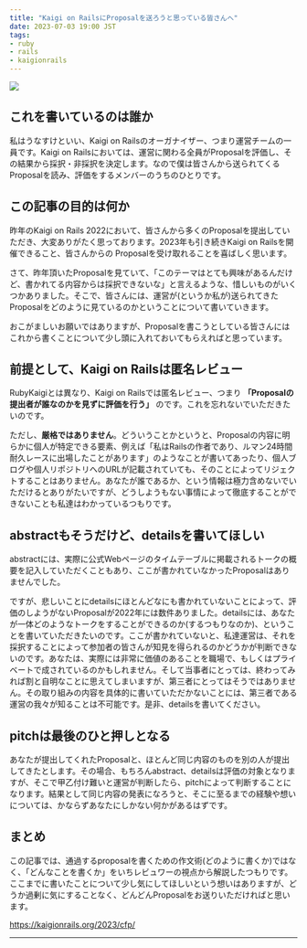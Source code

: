 ```yaml
---
title: "Kaigi on RailsにProposalを送ろうと思っている皆さんへ"
date: 2023-07-03 19:00 JST
tags:
- ruby
- rails
- kaigionrails
---
```


![](2023/kaigionrails-2023-cfpapp.png)

## これを書いているのは誰か
私はうなすけといい、Kaigi on Railsのオーガナイザー、つまり運営チームの一員です。Kaigi on Railsにおいては、運営に関わる全員がProposalを評価し、その結果から採択・非採択を決定します。なので僕は皆さんから送られてくるProposalを読み、評価をするメンバーのうちのひとりです。

## この記事の目的は何か
昨年のKaigi on Rails 2022において、皆さんから多くのProposalを提出していただき、大変ありがたく思っております。2023年も引き続きKaigi on Railsを開催できること、皆さんからの Proposalを受け取れることを喜ばしく思います。

さて、昨年頂いたProposalを見ていて、「このテーマはとても興味があるんだけど、書かれてる内容からは採択できないな」と言えるような、惜しいものがいくつかありました。そこで、皆さんには、運営が(というか私が)送られてきたProposalをどのように見ているのかということについて書いていきます。

おこがましいお願いではありますが、Proposalを書こうとしている皆さんにはこれから書くことについて少し頭に入れておいてもらえればと思っています。

## 前提として、Kaigi on Railsは匿名レビュー
RubyKaigiとは異なり、Kaigi on Railsでは匿名レビュー、つまり **「Proposalの提出者が誰なのかを見ずに評価を行う」** のです。これを忘れないでいただきたいのです。

ただし、**厳格ではありません**。どういうことかというと、Proposalの内容に明らかに個人が特定できる要素、例えば「私はRailsの作者であり、ルマン24時間耐久レースに出場したことがあります」のようなことが書いてあったり、個人ブログや個人リポジトリへのURLが記載されていても、そのことによってリジェクトすることはありません。あなたが誰であるか、という情報は極力含めないでいただけるとありがたいですが、どうしようもない事情によって徹底することができないことも私達はわかっているつもりです。

## abstractもそうだけど、detailsを書いてほしい
abstractには、実際に公式Webページのタイムテーブルに掲載されるトークの概要を記入していただくこともあり、ここが書かれていなかったProposalはありませんでした。

ですが、悲しいことにdetailsにほとんどなにも書かれていないことによって、評価のしようがないProposalが2022年には数件ありました。detailsには、あなたが一体どのようなトークをすることができるのか(するつもりなのか)、ということを書いていただきたいのです。ここが書かれていないと、私達運営は、それを採択することによって参加者の皆さんが知見を得られるのかどうかが判断できないのです。あなたは、実際には非常に価値のあることを職場で、もしくはプライベートで成されているのかもしれません。そして当事者にとっては、終わってみれば割と自明なことに思えてしまいますが、第三者にとってはそうではありません。その取り組みの内容を具体的に書いていただかないことには、第三者である運営の我々が知ることは不可能です。是非、detailsを書いてください。

## pitchは最後のひと押しとなる
あなたが提出してくれたProposalと、ほとんど同じ内容のものを別の人が提出してきたとします。その場合、もちろんabstract、detailsは評価の対象となりますが、そこで甲乙付け難いと運営が判断したら、pitchによって判断することになります。結果として同じ内容の発表になろうと、そこに至るまでの経験や想いについては、かならずあなたにしかない何かがあるはずです。

## まとめ
この記事では、通過するproposalを書くための作文術(どのように書くか)ではなく、「どんなことを書くか」をいちレビュワーの視点から解説したつもりです。ここまでに書いたことについて少し気にしてほしいという想いはありますが、どうか過剰に気にすることなく、どんどんProposalをお送りいただければと思います。

<https://kaigionrails.org/2023/cfp/>

-----

